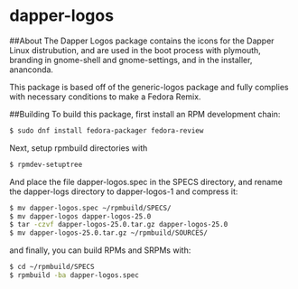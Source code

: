 # dapper-logos

##About
The Dapper Logos package contains the icons for the Dapper Linux distrubution, and are used in the boot process with plymouth, branding in gnome-shell and gnome-settings, and in the installer, ananconda.

This package is based off of the generic-logos package and fully complies with necessary conditions to make a Fedora Remix.

##Building
To build this package, first install an RPM development chain:

```bash
$ sudo dnf install fedora-packager fedora-review

```

Next, setup rpmbuild directories with

```bash
$ rpmdev-setuptree
```
And place the file dapper-logos.spec in the SPECS directory, and rename the dapper-logs directory to dapper-logos-1 and compress it:
```bash
$ mv dapper-logos.spec ~/rpmbuild/SPECS/
$ mv dapper-logos dapper-logos-25.0
$ tar -czvf dapper-logos-25.0.tar.gz dapper-logos-25.0
$ mv dapper-logos-25.0.tar.gz ~/rpmbuild/SOURCES/
```

and finally, you can build RPMs and SRPMs with:
```bash
$ cd ~/rpmbuild/SPECS
$ rpmbuild -ba dapper-logos.spec
```


